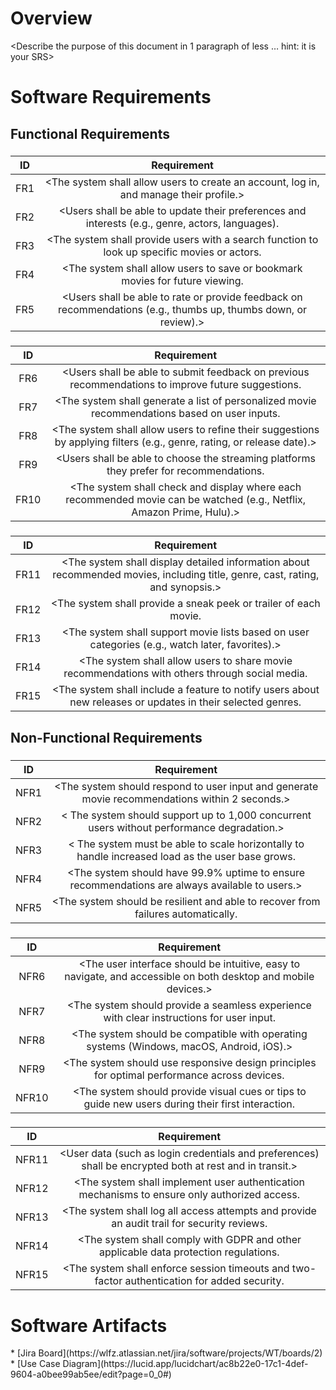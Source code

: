 #  Overview
<Describe the purpose of this document in 1 paragraph of less … hint: it is
your SRS>

# Software Requirements
<Describe the structure of this section >

## Functional Requirements

### <User Account Management>
| ID | Requirement |
| :-------------: | :----------: |
| FR1 | <The system shall allow users to create an account, log in, and manage their profile.> |
| FR2 | <Users shall be able to update their preferences and interests (e.g., genre, actors, languages). |
| FR3 | <The system shall provide users with a search function to look up specific movies or actors. |
| FR4 | <The system shall allow users to save or bookmark movies for future viewing. |
| FR5 | <Users shall be able to rate or provide feedback on recommendations (e.g., thumbs up, thumbs down, or review).> |

### <Recommendation System>
| ID | Requirement |
| :-------------: | :----------: |
| FR6 | <Users shall be able to submit feedback on previous recommendations to improve future suggestions. |
| FR7 | <The system shall generate a list of personalized movie recommendations based on user inputs. |
| FR8 | <The system shall allow users to refine their suggestions by applying filters (e.g., genre, rating, or release date).> |
| FR9 | <Users shall be able to choose the streaming platforms they prefer for recommendations. |
| FR10 | <The system shall check and display where each recommended movie can be watched (e.g., Netflix, Amazon Prime, Hulu).> |

### <Movie Information and Interaction>
| ID | Requirement |
| :-------------: | :----------: |
| FR11 | <The system shall display detailed information about recommended movies, including title, genre, cast, rating, and synopsis.> |
| FR12 | <The system shall provide a sneak peek or trailer of each movie. |
| FR13 | <The system shall support movie lists based on user categories (e.g., watch later, favorites).> |
| FR14 | <The system shall allow users to share movie recommendations with others through social media. |
| FR15 | <The system shall include a feature to notify users about new releases or updates in their selected genres. |

## Non-Functional Requirements

### <System Performance and Scalability>

| ID | Requirement |
| :-------------: | :----------: |
| NFR1 | <The system should respond to user input and generate movie recommendations within 2 seconds.> |
| NFR2 | < The system should support up to 1,000 concurrent users without performance degradation.> |
| NFR3 | < The system must be able to scale horizontally to handle increased load as the user base grows. |
| NFR4 | <The system should have 99.9% uptime to ensure recommendations are always available to users.> |
| NFR5 | <The system should be resilient and able to recover from failures automatically. |

### <Compatibility and Usability>

| ID | Requirement |
| :-------------: | :----------: |
| NFR6 | <The user interface should be intuitive, easy to navigate, and accessible on both desktop and mobile devices.> |
| NFR7 | <The system should provide a seamless experience with clear instructions for user input. |
| NFR8 | <The system should be compatible with operating systems (Windows, macOS, Android, iOS).> |
| NFR9 | <The system should use responsive design principles for optimal performance across devices. |
| NFR10 | <The system should provide visual cues or tips to guide new users during their first interaction. |

### <Security and Data Integrity>

| ID | Requirement |
| :-------------: | :----------: |
| NFR11 | <User data (such as login credentials and preferences) shall be encrypted both at rest and in transit.> |
| NFR12 | <The system shall implement user authentication mechanisms to ensure only authorized access. |
| NFR13 | <The system shall log all access attempts and provide an audit trail for security reviews. |
| NFR14 | <The system shall comply with GDPR and other applicable data protection regulations. |
| NFR15 | <The system shall enforce session timeouts and two-factor authentication for added security. |

# Software Artifacts

<Describe the purpose of this section>
* [Jira Board](https://wlfz.atlassian.net/jira/software/projects/WT/boards/2)
* [Use Case Diagram](https://lucid.app/lucidchart/ac8b22e0-17c1-4def-9604-a0bee99ab5ee/edit?page=0_0#)
